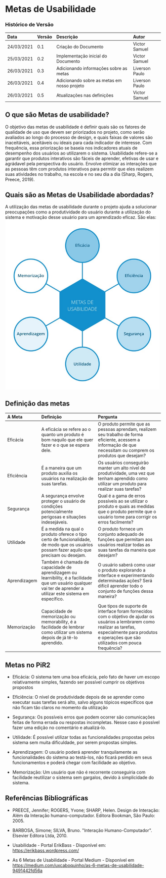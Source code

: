 # Metas de Usabilidade 

### Histórico de Versão 

| Data | Versão | Descrição | Autor |
| :--- | :--- | :--- | :--- |
| 24/03/2021 | 0.1 | Criação do Documento | Victor Samuel |
| 25/03/2021 | 0.2 | Implementação inicial do Documento | Victor Samuel |
| 26/03/2021 | 0.3 | Adicionando informações sobre as metas | Liverson Paulo |
| 26/03/2021 | 0.4 | Adicionando sobre as metas em nosso projeto | Liverson Paulo |
| 26/03/2021 | 0.5 | Atualizações nas definições| Victor Samuel |

## O que são Metas de usabilidade?
O objetivo das metas de usabilidade é definir quais são os fatores de qualidade de uso que devem ser priorizados no projeto, como serão avaliados ao longo do processo de design, e quais faixas de valores são inaceitáveis, aceitáveis ou ideais para cada indicador de interesse. Com frequência, essa priorização se baseia nos indicadores atuais de desempenho dos usuários ao utilizarem o sistema. Usabilidade refere-se a garantir que produtos interativos são fáceis de aprender, efetivas de usar e agrádavel pela perspectiva do usuário. Envolve otimizar as interações que as pessoas têm com produtos interativos para permitir que eles realizem suas atividades no trabalho, na escola e no seu dia a dia (Sharp, Rogers, Preece, 2019). 

## Quais são as Metas de Usabilidade abordadas?
A utilização das metas de usabilidade durante o projeto ajuda a solucionar preocupações como a produtividade do usuário durante a utilização do sistema e motivação desse usuário para um aprendizado eficaz. São elas: 
<img src="media/metas_de_usabilidade.png" width="500">

## Definição das metas

| A Meta | Definição | Pergunta |
| :--- | :--- | :--- |
| Eficácia | A eficácia se refere ao o quanto um produto é bom naquilo que ele quer fazer e o que se espera dele. | O produto permite que as pessoas aprendam, realizem seu trabalho de forma eficiente, acessem a informação de que necessitam ou comprem os produtos que desejam? | 
| Eficiência | É a maneira que um produto auxilia os usuários na realização de suas tarefas. | Os usuários conseguirão manter um alto nível de produtividade, uma vez que tenham aprendido como utilizar um produto para realizar suas tarefas? | 
| Segurança | A segurança envolve proteger o usuário de condições potencialmente perigosas e situações indesejáveis. | Qual é a gama de erros possíveis ao se utilizar o produto e quais as medidas que o produto permite que o usuário tome para corrigir os erros facilmente? | 
| Utilidade | É a medida na qual o produto oferece o tipo certo de funcionalidade, de modo que os usuários possam fazer aquilo que precisam ou desejam. | O produto fornece um conjunto adequado de funções que permitam aos usuários realizar todas as suas tarefas da maneira que desejam? | 
| Aprendizagem | Também é chamada de capacidade de aprendizagem ou learnibility, é a facilidade que um usuário qualquer vai ter de aprender a utilizar este sistema em específico. | O usuário saberá como usar o produto explorando a interface e experimentando determinadas ações? Será difícil aprender todo o conjunto de funções dessa maneira?| 
| Memorização | Capacidade de memorização ou memorability, é a facilidade de lembrar como utilizar um sistema depois de já tê-lo aprendido. | Que tipos de suporte de interface foram fornecidos com o objetivo de ajudar os usuários a lembrarem como realizar as tarefas, especialmente para produtos e operações que são utilizados com pouca frequência? | 


## Metas no PiR2

- Eficácia: O sistema tem uma boa eficácia, pelo fato de haver um escopo relativamente simples, fazendo ser possível cumprir os objetivos propostos

- Eficiência: O nível de produtividade depois de se aprender como executar suas tarefas será alto, salvo alguns tópicos específicos que não ficam tão claros no momento da utilização

- Segurança: Os possíveis erros que podem ocorrer são comunicações feitas de forma errada ou respostas incompletas. Nesse caso é possível fazer uma edição no comentário e atualizá-lo.

- Utilidade: É possível utilizar todas as funcionalidades propostas pelos sistema sem muita dificuldade, por serem propostas simples.

- Aprendizagem: O usuário poderá aprender tranquilamente as funcionalidades do sistema ao testá-los, não ficará perdido em seus funcionamentos e poderá chegar com facilidade ao objetivo.

- Memorização: Um usuário que não é recorrente conseguiria com facilidade reutilizar o sistema sem gargalos, devido à simplicidade do sistema.

## Referências Bibliográficas

- PREECE, Jennifer; ROGERS, Yvone; SHARP, Helen. Design de Interação: Além da Interação humano-computador. Editora Bookman, São Paulo: 2005.

- BARBOSA, Simone; SILVA, Bruno. "Interação Humano-Computador". Elsevier Editora Ltda, 2010.

- Usabilidade - Portal ErikBass - Disponível em: https://erikbass.wordpress.com/

- As 6 Metas de Usabilidade - Portal Medium - Disponível em https://medium.com/uxcaboquinho/as-6-metas-de-usabilidade-9491442fd56a
